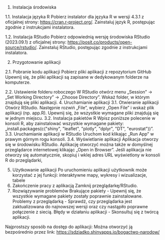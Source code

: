1.	Instalacja środowiska

1.1.	Instalacja języka R
Pobierz instalator dla języka R w wersji 4.3.1 z oficjalnej strony: https://cran.r-project.org/.
Zainstaluj język R, postępując zgodnie z instrukcjami instalatora.

1.2.	Instalacja RStudio
Pobierz odpowiednią wersję środowiska RStudio (2023.09.1) z oficjalnej strony: https://posit.co/products/open-source/rstudio/.
Zainstaluj RStudio, postępując zgodnie z instrukcjami instalatora.

2.	Przygotowanie aplikacji


2.1.	Pobranie kodu aplikacji
Pobierz pliki aplikacji z repozytorium GitHub
Upewnij się, że pliki aplikacji są zapisane w dedykowanym folderze na komputerze.

2.2.	Ustawienie folderu roboczego
W RStudio otwórz menu „Session” → „Set Working Directory” → „Choose Directory”.
Wskaż folder, w którym znajdują się pliki aplikacji.
4.	Uruchamianie aplikacji
3.1.	Otwieranie aplikacji
Otwórz RStudio. 
Następnie rozwiń „File”, wybierz „Open File” i wskaż plik aplikacji (np. app.R).
Upewnij się, że wszystkie wymagane pliki znajdują się w jednym miejscu.
3.2.	Instalacja pakietów R
Wpisz poniższe polecenie w konsoli R, aby zainstalować wszystkie wymagane pakiety: „install.packages(c("shiny", "leaflet", "plotly", "dplyr", "DT", "eurostat"))”.
3.3.	Uruchamianie aplikacji w RStudio
Uruchom kod klikając „Run App” w prawym górnym rogu konsoli. 
3.4.	Wyświetlanie aplikacji
Aplikacja otworzy się w środowisku RStudio.
Aplikację otworzyć można także w domyślnej przeglądarce internetowej klikając „Open in Browser”.
Jeśli aplikacja nie otworzy się automatycznie, skopiuj i wklej adres URL wyświetlony w konsoli R do przeglądarki,

5.	Użytkowanie aplikacji
Po uruchomieniu aplikacji użytkownik może korzystać z jej funkcji: interaktywne mapy, wykresy i wizualizacje, tabele
6.	Zakończenie pracy z aplikacją
Zamknij przeglądarkę/RStudio.
7.	Rozwiązywanie problemów
Brakujące pakiety - Upewnij się, że wszystkie wymagane pakiety zostały poprawnie zainstalowane.
Problemy z przeglądarką - Sprawdź, czy przeglądarka jest zaktualizowana do najnowszej wersji oraz czy nastąpiło poprawne połączenie z siecią. 
Błędy w działaniu aplikacji - Skonsultuj się z twórcą aplikacji.

Najprostszy sposób na dostęp do aplikacji: Można otworzyć ją bezpośrednio przez link: https://sdziadko.shinyapps.io/bogactwo-narodow/
